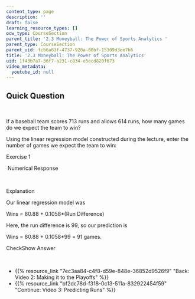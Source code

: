 ```yaml
---
content_type: page
description: ''
draft: false
learning_resource_types: []
ocw_type: CourseSection
parent_title: '2.3 Moneyball: The Power of Sports Analytics '
parent_type: CourseSection
parent_uid: fcb6a63f-4737-920a-80bf-15309d3ee7b6
title: '2.3 Moneyball: The Power of Sports Analytics'
uid: 1f43b7a7-36f7-a231-c834-e5ecd820f673
video_metadata:
  youtube_id: null
---
```

## Quick Question

 

If a baseball team scores 713 runs and allows 614 runs, how many games do we expect the team to win?

Using the linear regression model constructed during the lecture, enter the number of games we expect the team to win:

Exercise 1

&nbsp;Numerical Response&nbsp;

 

Explanation

Our linear regression model was

Wins = 80.88 + 0.1058\*(Run Difference)

Here, the run difference is 99, so our prediction is

Wins = 80.88 + 0.1058\*99 = 91 games.

CheckShow Answer

 

- {{% resource_link "7ec3aa84-c4f8-d59e-848e-36852d9526f9" "Back: Video 2: Making it to the Playoffs" %}}
- {{% resource_link "bf2dc78d-f318-0c13-511a-832922454f59" "Continue: Video 3: Predicting Runs" %}}